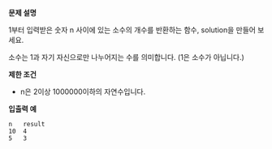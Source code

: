 **문제 설명**

1부터 입력받은 숫자 n 사이에 있는 소수의 개수를 반환하는 함수, solution을 만들어 보세요.

소수는 1과 자기 자신으로만 나누어지는 수를 의미합니다.
(1은 소수가 아닙니다.)

**제한 조건**
- n은 2이상 1000000이하의 자연수입니다.

**입출력 예**
```
n	result
10	4
5	3
```